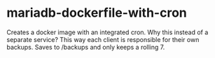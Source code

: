 # mariadb-dockerfile-with-cron
Creates a docker image with an integrated cron. Why this instead of a separate service? This way each client is responsible for their own backups. Saves to /backups and only keeps a rolling 7.
